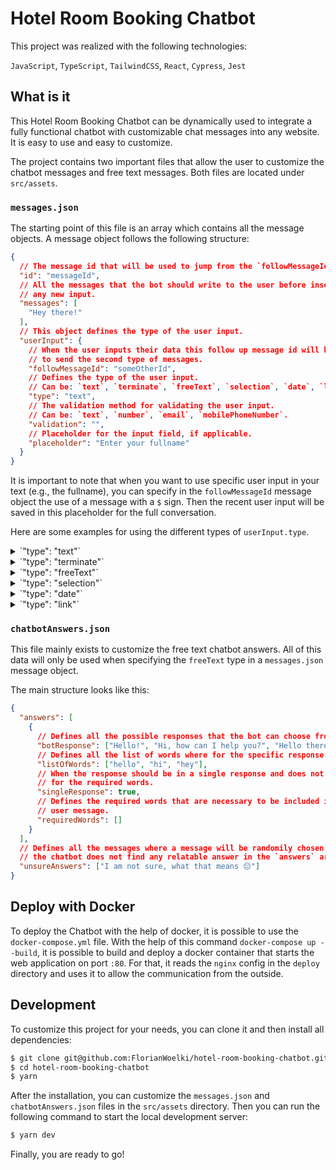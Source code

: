 # Hotel Room Booking Chatbot

This project was realized with the following technologies:

`JavaScript`, `TypeScript`, `TailwindCSS`, `React`, `Cypress`, `Jest`

## What is it

This Hotel Room Booking Chatbot can be dynamically used to integrate a fully
functional chatbot with customizable chat messages into any website. It is easy
to use and easy to customize.

The project contains two important files that allow the user to customize the
chatbot messages and free text messages. Both files are located under `src/assets`.

### `messages.json`

The starting point of this file is an array which contains all the message objects.
A message object follows the following structure:

```json
{
  // The message id that will be used to jump from the `followMessageId` field.
  "id": "messageId",
  // All the messages that the bot should write to the user before inserting
  // any new input.
  "messages": [
    "Hey there!"
  ],
  // This object defines the type of the user input.
  "userInput": {
    // When the user inputs their data this follow up message id will be used
    // to send the second type of messages.
    "followMessageId": "someOtherId",
    // Defines the type of the user input.
    // Can be: `text`, `terminate`, `freeText`, `selection`, `date`, `link`.
    "type": "text",
    // The validation method for validating the user input.
    // Can be: `text`, `number`, `email`, `mobilePhoneNumber`.
    "validation": "",
    // Placeholder for the input field, if applicable.
    "placeholder": "Enter your fullname"
  }
}
```

It is important to note that when you want to use specific user input in your
text (e.g., the fullname), you can specify in the `followMessageId` message object
the use of a message with a `$` sign. Then the recent user input will be saved
in this placeholder for the full conversation.

Here are some examples for using the different types of `userInput.type`.

<details>
  <summary>`"type": "text"`</summary>

  ```json
  {
    "userInput": {
      "followMessageId": "someOtherId",
      "type": "text",
      "validation": "text",
      "placeholder": "Enter your fullname"
    }
  }
  ```
</details>

<details>
  <summary>`"type": "terminate"`</summary>

  Does not need any other field because at this point, it terminates the chatbot
  and no additional input is required.
</details>

<details>
  <summary>`"type": "freeText"`</summary>

  This allows the user to communicate freely with the chatbot with the given
  answers specified in `chatbotAnswers.json`.

  ```json
  {
    "userInput": {
      "type": "freeText",
      "placeholder": "Enter your message"
    }
  }
  ```
</details>

<details>
  <summary>`"type": "selection"`</summary>

  Defines some kind of selection of `n` selections.

  ```json
  {
    "userInput": {
      "type": "selection",
      "selections": [
        { "value": "Book a Room", "followMessageId": "howManyAdults" },
        { "value": "Arrange a Call Back", "followMessageId": "callBack" },
        { "value": "Something else", "followMessageId": "customMessage" }
      ]
    }
  }
  ```
</details>

<details>
  <summary>`"type": "date"`</summary>

  Allows the user to specify a date range.

  ```json
  {
    "userInput": {
      "followMessageId": "breakfastIncluded",
      "type": "date"
    }
  }
  ```
</details>

<details>
  <summary>`"type": "link"`</summary>

  Allows the user to specify a link that is clickable and will open in a new tab.

  ```json
  {
    "userInput": {
      "type": "link",
      "href": "https://google.com",
      "placeholder": "Go to Google",
      "followMessageId": "endOfConversation"
    }
  }
  ```
</details>

### `chatbotAnswers.json`

This file mainly exists to customize the free text chatbot answers.
All of this data will only be used when specifying the `freeText` type in
a `messages.json` message object.

The main structure looks like this:

```json
{
  "answers": [
    {
      // Defines all the possible responses that the bot can choose from.
      "botResponse": ["Hello!", "Hi, how can I help you?", "Hello there 😀"],
      // Defines all the list of words where for the specific response.
      "listOfWords": ["hello", "hi", "hey"],
      // When the response should be in a single response and does not check
      // for the required words.
      "singleResponse": true,
      // Defines the required words that are necessary to be included in the
      // user message.
      "requiredWords": []
    }
  ],
  // Defines all the messages where a message will be randomily chosen when
  // the chatbot does not find any relatable answer in the `answers` array.
  "unsureAnswers": ["I am not sure, what that means 😔"]
}
```

## Deploy with Docker

To deploy the Chatbot with the help of docker, it is possible to use the
`docker-compose.yml` file. With the help of this command `docker-compose up --build`,
it is possible to build and deploy a docker container that starts the web
application on port `:80`. For that, it reads the `nginx` config in the `deploy`
directory and uses it to allow the communication from the outside.

## Development

To customize this project for your needs, you can clone it and then install all
dependencies:

```sh
$ git clone git@github.com:FlorianWoelki/hotel-room-booking-chatbot.git
$ cd hotel-room-booking-chatbot
$ yarn
```

After the installation, you can customize the `messages.json` and `chatbotAnswers.json`
files in the `src/assets` directory. Then you can run the following command to
start the local development server:

```sh
$ yarn dev
```

Finally, you are ready to go!
